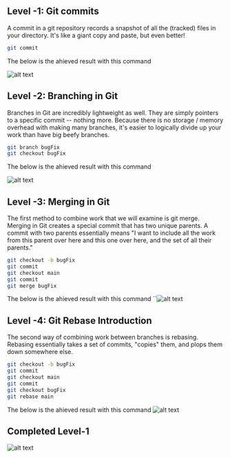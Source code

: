 ## Level -1: Git commits

A commit in a git repository records a snapshot of all the (tracked) files in your directory. It's like a giant copy and paste, but even better!

```bash
git commit
```

The below is the ahieved result with this command

![alt text](https://res.cloudinary.com/dhdyhdvxd/image/upload/v1739947650/1_1_result_g8d0cj.png)

## Level -2: Branching in Git

Branches in Git are incredibly lightweight as well. They are simply pointers to a specific commit -- nothing more.
Because there is no storage / memory overhead with making many branches, it's easier to logically divide up your work than have big beefy branches.

```bash
git branch bugFix
git checkout bugFix
```

The below is the ahieved result with this command

![alt text](https://res.cloudinary.com/dhdyhdvxd/image/upload/v1739947650/1_2_result_fpmmo8.png)

## Level -3: Merging in Git

The first method to combine work that we will examine is git merge. Merging in Git creates a special commit that has two unique parents. A commit with two parents essentially means "I want to include all the work from this parent over here and this one over here, and the set of all their parents."

```bash
git checkout -b bugFix
git commit
git checkout main
git commit
git merge bugFix
```

The below is the ahieved result with this command
``![alt text](https://res.cloudinary.com/dhdyhdvxd/image/upload/v1739947650/1_3_result_uweb67.png)

## Level -4: Git Rebase Introduction

The second way of combining work between branches is rebasing. Rebasing essentially takes a set of commits, "copies" them, and plops them down somewhere else.

```bash
git checkout -b bugFix
git commit
git checkout main
git commit
git checkout bugFix
git rebase main
```

The below is the ahieved result with this command
![alt text](https://res.cloudinary.com/dhdyhdvxd/image/upload/v1739947650/1_4_result_jsnkt4.png)

## Completed Level-1

![alt text](https://res.cloudinary.com/dhdyhdvxd/image/upload/v1739948589/level1_nxl7y0.png)
